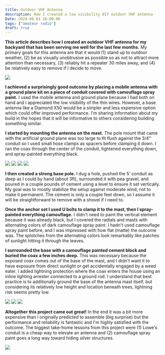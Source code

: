 ```yaml
---
title: Outdoor VHF Antenna
description: How I created a low visibility DIY outdoor VHF antenna
Date: 2024-06-01 16:00:00
tags: ["amateur radio"]
draft: true
---
```


**This article describes how I created an outdoor VHF antenna for my backyard that has been serving me well for the last few months.**  My primary goals for this antenna are that it would (1) stand up to outdoor weather, (2) be as visually unobtrusive as possible so as not to attract more attention than necessary, (3) reliably hit a repeater 30 miles away, and (4) be relatively easy to remove if I decide to move.

![](https://swharden.com/static/2024/06/01/06.jpg)

**I achieved a surprisingly good outcome by placing a mobile antenna with a ground plane kit on a piece of conduit covered with camouflage spray paint.**  I used the mobile antenna and ground plane because I had both on hand and I appreciated the low visibility of the thin wires. However, a base antenna like a Diamond X50 would be a simpler and less expensive option which could offer improved performance. I'm sharing information about my build in the hopes that it will be informative to others considering building something similar.

**I started by mounting the antenna on the mast.** The pole mount that came with the artificial ground plane was too large to fit flush against the 3/4" conduit so I used small hose clamps as spacers before clamping it down. I ran the coax through the center of the conduit, tightened everything down, and spray-painted everything black.

![](https://swharden.com/static/2024/06/01/01.jpg)
![](https://swharden.com/static/2024/06/01/02.jpg)
![](https://swharden.com/static/2024/06/01/03.jpg)
![](https://swharden.com/static/2024/06/01/04.jpg)

**I then created a strong base pole.** I dug a hole, pushed the 5' conduit as deep as I could by hand (about 3ft), surrounded it with pea gravel, and poured in a couple pounds of cement using a level to ensure it set vertically. My goal was to mostly stabilize the setup against moderate wind, not to make it permanent. The cement is only a couple feet down, so I assume it will be straightforward to remove with a shovel if I need to.

**Once the anchor set I used U bolts to clamp it to the mast, then I spray-painted everything camouflage.** I didn't need to paint the vertical element because it was already black, but I covered the radials and masts with alternating colors of dark camouflage spray paint. I hadn't used camouflage spray paint before, and I was impressed with how flat (matte) the outcome was. The splotches from the alternating colors look remarkably like patches of sunlight hitting it through the leaves.

**I surrounded the base with a camouflage painted cement block and buried the coax a few inches deep.** This was necessary because the exposed coax comes out of the base of the mast, and I didn't want it to have exposure from direct sunlight or get accidentally engaged by a weed eater. I added lightning protection where the coax enters the house using an inline lighting arrester connected to a ground rod. I understand that best practice is to additionally ground the base of the antenna mast itself, but considering its relatively low height and location beneath trees, lightning risk seems pretty low.

![](https://swharden.com/static/2024/06/01/05.jpg)
![](https://swharden.com/static/2024/06/01/00.jpg)
![](https://swharden.com/static/2024/06/01/07.jpg)

**Altogether this project came out great!** In the end it was a bit more expensive than I originally predicted to assemble (big surprise) but the performance and reliability is fantastic and I'm highly satisfied with the outcome. The biggest take-home lessons from this project were (1) Lowe's conduit is a cheap way to elevate an antenna and (2) camouflage spray paint goes a long way toward hiding silver structures.

![](https://swharden.com/static/2024/06/01/08.jpg)